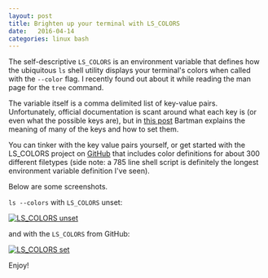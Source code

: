 ```yaml
---
layout: post
title: Brighten up your terminal with LS_COLORS
date:   2016-04-14
categories: linux bash
---
```


The self-descriptive `LS_COLORS` is an environment variable that defines how
the ubiquitous `ls` shell utility displays your terminal's colors when called
with the `--color` flag. I recently found out about it while reading the man
page for the `tree` command.

The variable itself is a comma delimited list of key-value pairs.
Unfortunately, official documentation is scant around what each key is (or even
what the possible keys are), but in [this post][bartman] Bartman explains the
meaning of many of the keys and how to set them.

You can tinker with the key value pairs yourself, or get started with the
LS_COLORS project on [GitHub][ls_colors] that includes color definitions for
about 300 different filetypes (side note: a 785 line shell script is definitely
the longest environment variable definition I've seen).

Below are some screenshots.

`ls --colors` with `LS_COLORS` unset:

<a href="{{ site.url }}/assets/2016-04-14-194344_1920x1080_scrot.png"><img src="{{ site.url }}/assets/2016-04-14-194344_1920x1080_scrot.png" alt="LS_COLORS unset" /></a>

and with the `LS_COLORS` from GitHub:

<a href="{{ site.url }}/assets/2016-04-14-194556_1920x1080_scrot.png"><img src="{{ site.url }}/assets/2016-04-14-194556_1920x1080_scrot.png" alt="LS_COLORS set" /></a>

Enjoy!

[bartman]: http://www.linux-sxs.org/housekeeping/lscolors.html
[ls_colors]: https://github.com/trapd00r/LS_COLORS
